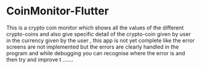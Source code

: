 # CoinMonitor-Flutter
This is a  crypto coin monitor which shows all the values of the different crypto-coins and also give specific detail of the crypto-coin given by user in the currency given by the user , this app is not yet complete like the error screens are not implemented but the errors are clearly handled in the program and while debugging you can recognise where the error is and then try and  improve t .......
